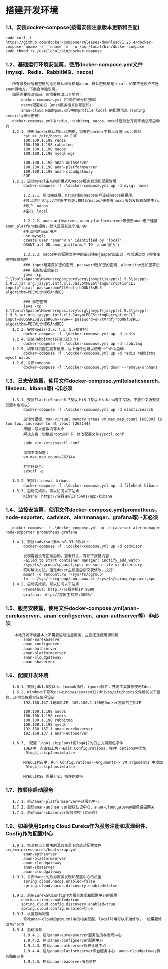 # 搭建开发环境

### 1.1、安装docker-compose(按需安装注意版本更新和匹配)

    sudo curl -L https://github.com/docker/compose/releases/download/1.25.4/docker-compose-`uname -s`-`uname -m` -o /usr/local/bin/docker-compose
    sudo chmod +x /usr/local/bin/docker-compose

### 1.2、基础运行环境安装篇，使用docker-compose.yml文件(mysql、Redis、RabbitMQ、nacos)

       所有涉及帐号和密码的地方默认帐号都是anan，默认密码都是local，如果不是账户不是anan得地方，下面会单独说明。
       如果需要修改密码，则需要修改以下地方：
           docker-compose.yml（中间件帐号和密码）
           nacos配置中心（anan服务相关帐号密码）
           anan-cloud下面的pom.xml中的profile local 的配置信息（spring security帐号密码）
       docker-compose.yml中redis、rabbitmq、nacos、mysql是后台开发环境必须启动的
       1.2.1、使用docker默认的host网络，需要在docker主机上设置hosts映射     
            cat >> /etc/hosts << EOF
            100.100.1.198 redis
            100.100.1.198 rabbitmq
            100.100.1.198 nacos
            100.100.1.198 mysql-mgr
            
            100.100.1.198 anan-authserver
            100.100.1.198 anan-platformserver
            100.100.1.198 anan-cloudgateway
            EOF
       1.2.2、启动mysql主从同步模式和nacos服务发现和配置管理
            docker-compose -f .\docker-compose.yml up -d mysql nacos
            
            1.2.2.1、启动完成后，nacos使用nacos用户连接nacos数据库。
            #可以访问http://容器主机IP:8848/nacos/来查看nacos服务发现和配置中心。
            #账户：nacos
            #密码：local

            1.2.2.2、anan_authserver、anan-platformserver等使用anan用户连接anan_platform数据库，默认是没有这个用户的
            #手动创建anan用户
            use mysql;
            create user 'anan'@'%' identified by 'local';
            GRANT all ON anan_platform.* TO 'anan'@'%';

            1.2.2.3、nacos中的配置文件中的密码使用jasper加密过，可以通过以下命令来换密码或解密
            ### input是需要加密的密码、password是加密的密钥、algorithm是加密算法
            ### 获取加密的密码
            java -cp E:\Tools\Apache\Maven\repository\org\jasypt\jasypt\1.9.3\jasypt-1.9.3.jar org.jasypt.intf.cli.JasyptPBEStringEncryptionCLI input="local" password=oF7tVrdfjrbQ0NfSsRL3  algorithm=PBEWithMD5AndDES
            
            ### 解密密码
            java -cp E:\Tools\Apache\Maven\repository\org\jasypt\jasypt\1.9.3\jasypt-1.9.3.jar org.jasypt.intf.cli.JasyptPBEStringDecryptionCLI input=svOoGRZ5qlC1bRGGh+7YwA== password=oF7tVrdfjrbQ0NfSsRL3 algorithm=PBEWithMD5AndDES
       1.2.3、安装Redis(3.x、4.x、5.x都支持)
            docker-compose -f .\docker-compose.yml up -d redis
       1.2.4、安装Rabbitmq(只测试过3.x)
            docker-compose -f .\docker-compose.yml up -d rabbitmq
       1.2.5、如果对机器性能有信息，以上组件也可以使用一个命令启动
            docker-compose -f .\docker-compose.yml up -d redis rabbitmq mysql nacos
       1.2.6、关闭compose
            docker-compose -f .\docker-compose.yml down --remove-orphans

### 1.3、日志安装篇，使用文件docker-compose.yml(elsaticsearch、filebeat、kibana等) -非必须

       1.3.1、安装ElasticSearch6.7及以上(6.7及以上kibana有中文版，不要中文版安装低版本也可以)
            docker-compose -f .\docker-compose.yml up -d elasticsearch
            
            启动时报错：max virtual memory areas vm.max_map_count [65530] is too low, increase to at least [262144] 
            原因：最大虚拟内存太小 
            解决方案：切换到root用户下，修改配置文件sysctl.conf
             
            sudo vim /etc/sysctl.conf
             
            添加下面配置： 
            vm.max_map_count=262144
             
            并执行命令： 
            sysctl -p
            
       1.3.2、安装filebeat、kibana
            docker-compose -f .\docker-compose.yml up -d filebeat kibana    
       1.3.3、启动完成后，可以访问以下站点：
            Kibana: http://容器主机IP:5601/app/kibana

### 1.4、监控安装篇，使用文件docker-compose.yml(prometheus、node-exporter、cadvisor、alertmanager、grafana等) -非必须

       docker-compose -f .\docker-compose.yml up -d cadvisor alertmanager node-exporter prometheus grafana
       
       1.4.1、安装cadvisor版本:v0.33.0及以上
            docker-compose -f .\docker-compose.yml up -d cadvisor
       
            发现容器没有正常启动，查看日志，有如下报错内容：    
            Failed to start container manager: inotify_add_watch 
            /sys/fs/cgroup/cpuacct,cpu: no such file or directory
            临时解决方法，但是doker主机重启后又要修改，执行：
            mount -o remount,rw '/sys/fs/cgroup'
            ln -s /sys/fs/cgroup/cpu,cpuacct /sys/fs/cgroup/cpuacct,cpu
       1.4.2、启动完成后，可以访问以下站点：
            Promethus: http://容器主机IP:9090
            grafana: http://容器主机IP:3000/

### 1.5、服务安装篇，使用文件docker-compose.yml(anan-eurekaserver、anan-configserver、anan-authserver等) -非必须

        本地开发环境基本上不需要启动这些服务，主要还是使用源码跑
            anan-eurekaserver
            anan-configserver
            anan-authserver
            anan-platformserver
            anan-cloudgateway
            anan-sbaserver

### 1.6、配置开发环境

       1.6.1、安装jdk1.8及以上、lombok插件、ignore插件，开发工具推荐使用Idea
       1.6.2、Windows下修改c:/windows/system32/drives/etc/hosts文件增加以下信息，IP地址根据实际情况设定
            192.168.137.1是本机IP，100.100.1.198是Docker容器的主机IP

            100.100.1.198 nacos
            100.100.1.198 redis
            100.100.1.198 rabbitmq
            100.100.1.198 mysql
            192.168.137.1 anan-eurekaserver
            192.168.137.1 anan-authserver
            
       1.6.3、 配置 log4j.skipJansi使log4j2的日志支持颜色字体
            IDEA中，点击右上角->Edit Configurations，在VM options中添加
            -Dlog4j.skipJansi=false
            
            MYECLIPSE中，Run Configurations->Arguments-> VM arguments 中添加
            -Dlog4j.skipJansi=false
            
            MYECLIPSE 需要ansi 插件的支持

### 1.7、按顺序启动服务

       1.7.1、启动anan-platformserver平台服务中心
       1.7.2、启动anan-authserver授权认证中心、anan-cloudgateway服务路由网关
       1.7.3、启动anan-sbaserver服务监控（非必须）

### 1.9、如果使用Spring Cloud Eureka作为服务注册和发现组件、Config作为配置中心

       1.9.1、修改在以下模块的源码目录下的启动配置文件src/main/resources/bootstrap.yml
            anan-authserver
            anan-platformserver
            anan-cloudgateway
            anan-sbaserver
            anan-cloudgateway
       1.9.1、关闭Nacos的作为服务发现和配置中心的设置
            spring.cloud.nacos.enabled=false
            spring.cloud.nacos.discovery.enabled=false
        
       1.9.2、启用Eureka和Config作为服务发现和配置中心的设置
           euerka.client.enabled=true
           spring.cloud.config.discovery.enabled=true
           spring.cloud.config.enabled=true
       1.9.3、设置启动配置
            修改anan-cloud的pom.xml中的相关配置，local环境可以不用修改，一般需要修改生产环境
       1.9.4、启动服务 
            1.9.4.1、启动anan-eurekaserver服务注册与发现中心
            1.9.4.2、启动anan-configserver配置中心
            1.9.4.3、启动anan-authserver授权认证中心
            1.9.4.4、启动anan-platformserver平台服务中心、anan-cloudgateway服务路由网关
            1.9.4.5、启动anan-sbaserver服务监控
